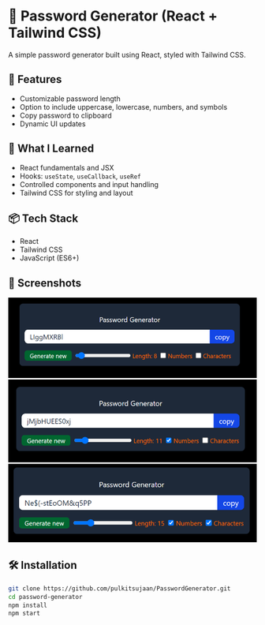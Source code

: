 # 🔐 Password Generator (React + Tailwind CSS)

A simple password generator built using React, styled with Tailwind CSS.

## 🚀 Features

- Customizable password length
- Option to include uppercase, lowercase, numbers, and symbols
- Copy password to clipboard
- Dynamic UI updates

## 🧠 What I Learned

- React fundamentals and JSX
- Hooks: `useState`, `useCallback`, `useRef`
- Controlled components and input handling
- Tailwind CSS for styling and layout

## 📦 Tech Stack

- React
- Tailwind CSS
- JavaScript (ES6+)

## 📸 Screenshots

![image1](./assets/image.png)
![image2](./assets/image-1.png)
![image3](./assets/image-2.png)

## 🛠️ Installation

```bash
git clone https://github.com/pulkitsujaan/PasswordGenerator.git
cd password-generator
npm install
npm start
